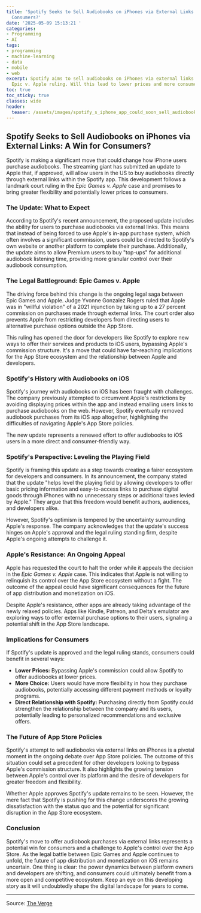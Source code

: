 ```yaml
---
title: 'Spotify Seeks to Sell Audiobooks on iPhones via External Links: A Win for
  Consumers?'
date: '2025-05-09 15:13:21 '
categories:
- Programming
- AI
tags:
- programming
- machine-learning
- data
- mobile
- web
excerpt: Spotify aims to sell audiobooks on iPhones via external links following the
  Epic v. Apple ruling. Will this lead to lower prices and more consumer choice?
toc: true
toc_sticky: true
classes: wide
header:
  teaser: /assets/images/spotify_s_iphone_app_could_soon_sell_audiobooks_wi_20250509151320.jpg
---
```


## Spotify Seeks to Sell Audiobooks on iPhones via External Links: A Win for Consumers?

Spotify is making a significant move that could change how iPhone users purchase audiobooks. The streaming giant has submitted an update to Apple that, if approved, will allow users in the US to buy audiobooks directly through external links within the Spotify app. This development follows a landmark court ruling in the *Epic Games v. Apple* case and promises to bring greater flexibility and potentially lower prices to consumers.

### The Update: What to Expect

According to Spotify's recent announcement, the proposed update includes the ability for users to purchase audiobooks via external links. This means that instead of being forced to use Apple's in-app purchase system, which often involves a significant commission, users could be directed to Spotify's own website or another platform to complete their purchase. Additionally, the update aims to allow Premium users to buy "top-ups" for additional audiobook listening time, providing more granular control over their audiobook consumption.

### The Legal Battleground: Epic Games v. Apple

The driving force behind this change is the ongoing legal saga between Epic Games and Apple. Judge Yvonne Gonzalez Rogers ruled that Apple was in "willful violation" of a 2021 injunction by taking up to a 27 percent commission on purchases made through external links. The court order also prevents Apple from restricting developers from directing users to alternative purchase options outside the App Store.

This ruling has opened the door for developers like Spotify to explore new ways to offer their services and products to iOS users, bypassing Apple's commission structure. It's a move that could have far-reaching implications for the App Store ecosystem and the relationship between Apple and developers.

### Spotify's History with Audiobooks on iOS

Spotify's journey with audiobooks on iOS has been fraught with challenges. The company previously attempted to circumvent Apple's restrictions by avoiding displaying prices within the app and instead emailing users links to purchase audiobooks on the web. However, Spotify eventually removed audiobook purchases from its iOS app altogether, highlighting the difficulties of navigating Apple's App Store policies.

The new update represents a renewed effort to offer audiobooks to iOS users in a more direct and consumer-friendly way.

### Spotify's Perspective: Leveling the Playing Field

Spotify is framing this update as a step towards creating a fairer ecosystem for developers and consumers. In its announcement, the company stated that the update "helps level the playing field by allowing developers to offer basic pricing information and easy-to-access links to purchase digital goods through iPhones with no unnecessary steps or additional taxes levied by Apple." They argue that this freedom would benefit authors, audiences, and developers alike.

However, Spotify's optimism is tempered by the uncertainty surrounding Apple's response. The company acknowledges that the update's success hinges on Apple's approval and the legal ruling standing firm, despite Apple's ongoing attempts to challenge it.

### Apple's Resistance: An Ongoing Appeal

Apple has requested the court to halt the order while it appeals the decision in the *Epic Games v. Apple* case. This indicates that Apple is not willing to relinquish its control over the App Store ecosystem without a fight. The outcome of the appeal could have significant consequences for the future of app distribution and monetization on iOS.

Despite Apple's resistance, other apps are already taking advantage of the newly relaxed policies. Apps like Kindle, Patreon, and Delta's emulator are exploring ways to offer external purchase options to their users, signaling a potential shift in the App Store landscape.

### Implications for Consumers

If Spotify's update is approved and the legal ruling stands, consumers could benefit in several ways:

*   **Lower Prices:** Bypassing Apple's commission could allow Spotify to offer audiobooks at lower prices.
*   **More Choice:** Users would have more flexibility in how they purchase audiobooks, potentially accessing different payment methods or loyalty programs.
*   **Direct Relationship with Spotify:** Purchasing directly from Spotify could strengthen the relationship between the company and its users, potentially leading to personalized recommendations and exclusive offers.

### The Future of App Store Policies

Spotify's attempt to sell audiobooks via external links on iPhones is a pivotal moment in the ongoing debate over App Store policies. The outcome of this situation could set a precedent for other developers looking to bypass Apple's commission structure. It also highlights the growing tension between Apple's control over its platform and the desire of developers for greater freedom and flexibility.

Whether Apple approves Spotify's update remains to be seen. However, the mere fact that Spotify is pushing for this change underscores the growing dissatisfaction with the status quo and the potential for significant disruption in the App Store ecosystem.

### Conclusion

Spotify's move to offer audiobook purchases via external links represents a potential win for consumers and a challenge to Apple's control over the App Store. As the legal battle between Epic Games and Apple continues to unfold, the future of app distribution and monetization on iOS remains uncertain. One thing is clear: the power dynamics between platform owners and developers are shifting, and consumers could ultimately benefit from a more open and competitive ecosystem. Keep an eye on this developing story as it will undoubtedly shape the digital landscape for years to come.


---

Source: [The Verge](https://www.theverge.com/news/664178/spotify-audiobooks-iphone-ios-external-links-apple)